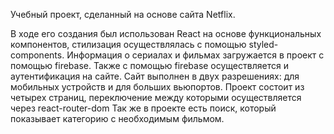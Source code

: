 Учебный проект, сделанный на основе сайта Netflix. 

В ходе его создания был использован React на основе функциональных компонентов, стилизация осуществлялась с помощью styled-components. 
Информация о сериалах и фильмах загружается в проект с помощью firebase. Также с помощью firebase осуществляется и аутентификация на сайте.
Сайт выполнен в двух разрешениях: для мобильных устройств и для больших вьюпортов. 
Проект состоит из четырех страниц, переключение между которыми осуществляется через react-router-dom
Так же в проекте есть поиск, который показывает категорию с необходимым фильмом.
